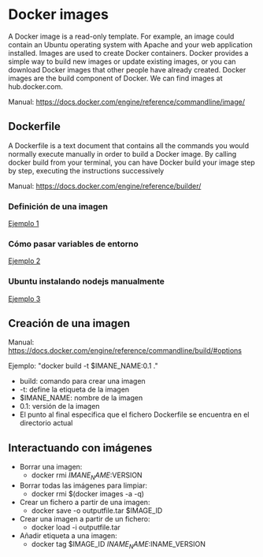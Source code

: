 # Docker images

A Docker image is a read-only template. For example, an image could contain an Ubuntu operating system with Apache and your web application
installed. Images are used to create Docker containers. Docker provides a simple way to build new images or update existing images, or you can
download Docker images that other people have already created. Docker images are the build component of Docker.
We can find images at hub.docker.com.

Manual: <https://docs.docker.com/engine/reference/commandline/image/>

## Dockerfile

A Dockerfile is a text document that contains all the commands you would normally execute manually in order to build a Docker image. By calling
docker build from your terminal, you can have Docker build your image step by step, executing the instructions successively

Manual: <https://docs.docker.com/engine/reference/builder/>

### Definición de una imagen

[Ejemplo 1](../Examples/01.hello_world/Dockerfile)

### Cómo pasar variables de entorno

[Ejemplo 2](../Examples/02.variables_entorno/Dockerfile)

### Ubuntu instalando nodejs manualmente

[Ejemplo 3](../Examples/03.nodejs_manual/Dockerfile)

## Creación de una imagen

Manual: <https://docs.docker.com/engine/reference/commandline/build/#options>

Ejemplo: "docker build -t $IMANE_NAME:0.1 ."

- build: comando para crear una imagen
- -t: define la etiqueta de la imagen
- $IMANE_NAME: nombre de la imagen
- 0.1: versión de la imagen
- El punto al final especifica que el fichero Dockerfile se encuentra en el directorio actual

## Interactuando con imágenes

- Borrar una imagen:
  - docker rmi  $IMANE_NAME:$VERSION
- Borrar todas las imágenes para limpiar:
  - docker rmi  $(docker images -a -q)
- Crear un fichero a partir de una imagen:
  - docker save -o outputfile.tar $IMAGE_ID
- Crear una imagen a partir de un fichero:
  - docker load -i outputfile.tar
- Añadir etiqueta a una imagen:
  - docker tag $IMAGE_ID $INAME_NAME:$INAME_VERSION